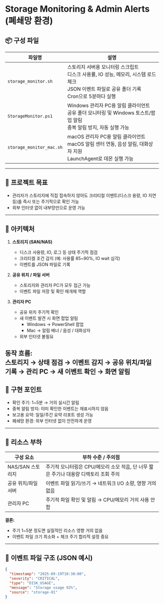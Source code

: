 # Storage Monitoring & Admin Alerts (폐쇄망 환경)

## 📦 구성 파일

| 파일명 | 설명 |
|--------|-----|
| `storage_monitor.sh` | 스토리지 서버용 모니터링 스크립트<br>디스크 사용률, IO 성능, 메모리, 시스템 로드 체크<br>JSON 이벤트 파일로 공유 폴더 기록<br>Cron으로 5분마다 실행 |
| `StorageMonitor.ps1` | Windows 관리자 PC용 알림 클라이언트<br>공유 폴더 모니터링 및 Windows 토스트/팝업 알림<br>중복 알림 방지, 자동 실행 가능 |
| `storage_monitor_mac.sh` | macOS 관리자 PC용 알림 클라이언트<br>macOS 알림 센터 연동, 음성 알림, 대화상자 지원<br>LaunchAgent로 데몬 실행 가능 |

---

## 🔹 프로젝트 목표

- 관리자가 스토리지에 직접 접속하지 않아도 크리티컬 이벤트(디스크 용량, IO 지연 등)를 즉시 또는 주기적으로 확인 가능  
- 외부 인터넷 없이 내부망만으로 운영 가능  

---

## 🔹 아키텍처

1. **스토리지 (SAN/NAS)**  
   - 디스크 사용량, IO, 로그 등 상태 주기적 점검  
   - 크리티컬 조건 감지 (예: 사용률 85~90%, IO wait 심각)  
   - 이벤트를 JSON 파일로 기록

2. **공유 위치 / 파일 서버**  
   - 스토리지와 관리자 PC가 모두 접근 가능  
   - 이벤트 파일 저장 및 확인 매개체 역할

3. **관리자 PC**  
   - 공유 위치 주기적 확인  
   - 새 이벤트 발견 시 화면 팝업 알림  
     - Windows → PowerShell 팝업  
     - Mac → 알림 배너 / 음성 / 대화상자  
   - 외부 인터넷 불필요  

**동작 흐름:**  
스토리지 → 상태 점검 → 이벤트 감지 → 공유 위치/파일 기록 → 관리 PC → 새 이벤트 확인 → 화면 알림
---

## 🔹 구현 포인트

- 확인 주기: 1~5분 → 거의 실시간 알림  
- 중복 알림 방지: 이미 확인한 이벤트는 재표시하지 않음  
- 보고용 요약: 일일/주간 요약 리포트 생성 가능  
- 폐쇄망 환경: 외부 인터넷 없이 안전하게 운영  

---

## 🔹 리소스 부하

| 구성 요소 | 부하 수준 / 주의점 |
|-----------|-----------------|
| NAS/SAN 스토리지 | 주기적 모니터링은 CPU/메모리 소모 적음, 단 너무 짧은 주기나 대용량 디렉토리 조회 주의 |
| 공유 위치/파일 서버 | 이벤트 파일 읽기/쓰기 → 네트워크 I/O 소량, 영향 거의 없음 |
| 관리자 PC | 주기적 파일 확인 및 알림 → CPU/메모리 거의 사용 안 함 |

**결론:**  
- 주기 1~5분 정도면 실질적인 리소스 영향 거의 없음  
- 이벤트 파일 크기 최소화 + 체크 주기 합리적 설정 중요  

---

## 🔹 이벤트 파일 구조 (JSON 예시)

```json
{
  "timestamp": "2025-09-19T10:30:00",
  "severity": "CRITICAL",
  "type": "DISK_USAGE",
  "message": "Storage usage 92%",
  "source": "storage-01"
}
